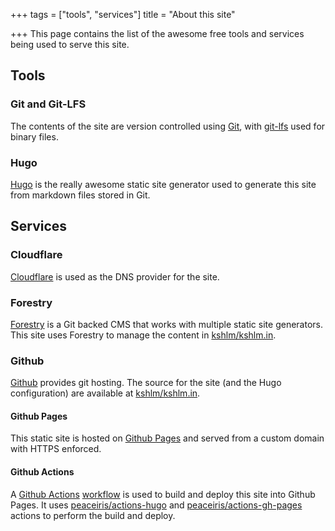 +++
tags = ["tools", "services"]
title = "About this site"

+++
This page contains the list of the awesome free tools and services being used to serve this site.

## Tools

### Git and Git-LFS

The contents of the site are version controlled using [Git](https://git-scm.com/), with [git-lfs](https://git-lfs.github.com/) used for binary files.

### Hugo

[Hugo](https://gohugo.io/) is the really awesome static site generator used to generate this site from markdown files stored in Git.

## Services

### Cloudflare

[Cloudflare](https://www.cloudflare.com/) is used as the DNS provider for the site.

### Forestry

[Forestry](https://forestry.io "Forestry") is a Git backed CMS that works with multiple static site generators. This site uses Forestry to manage the content in [kshlm/kshlm.in](https://github.com/kshlm/kshlm.in).

### Github

[Github](https://github.com/) provides git hosting. The source for the site (and the Hugo configuration) are available at [kshlm/kshlm.in](https://github.com/kshlm/kshlm.in).

#### Github Pages

This static site is hosted on [Github Pages](https://pages.github.com "Github Pages") and served from a custom domain with HTTPS enforced.

#### Github Actions

A [Github Actions](https://github.com/features/actions "Github Actions") [workflow](https://github.com/kshlm/kshlm.in/blob/master/.github/workflows/gh-pages.yml) is used to build and deploy this site into Github Pages. It uses [peaceiris/actions-hugo](https://github.com/peaceiris/actions-hugo) and [peaceiris/actions-gh-pages](https://github.com/peaceiris/actions-gh-pages) actions to perform the build and deploy.